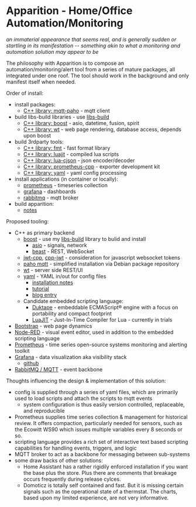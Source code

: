 # Apparition - Home/Office Automation/Monitoring

_an immaterial appearance that seems real, and is generally sudden or startling in its manifestation -- something akin to what a monitoring and automation solution may appear to be_

The philosophy with Apparition is to compose an automation/monitoring/alert tool from a series of mature packages, all integrated under one roof.  The tool should work in the background and only manifest itself when needed.

Order of install:
* install packages:
  * [C++ library: mqtt-paho](docs/mqtt-paho.md) - mqtt client
* build libs-build libraries - use [libs-build](https://github.com/rburkholder/libs-build)
  * [C++ library: boost](docs/boost.md) - asio, datetime, fusion, spirit
  * [C++ library: wt](docs/wt.md) - web page rendering, database access, depends upon boost
* build 3rdparty tools:
  * [C++ library: fmt](docs/fmt.md) - fast format library
  * [C++ library: luajit](docs/lua.md) - compiled lua scripts
  * [C++ library: lua-cjson](docs/lua.md) - json encoder/decoder
  * [C++ library: prometheus-cpp](docs/prometheus-cpp.md) - exporter development kit
  * [C++ library: yaml](docs/yaml-cpp.md) - yaml config processing
* install applications (in container or locally):
  * [prometheus](docs/prometheus.md) - timeseries collection
  * [grafana](docs/grafana.md) - dashboards
  * [rabbitmq](docs/rabbitmq) - mqtt broker
* build apparition:
  * [notes](docs/apparition.md)

Proposed tooling:
* C++ as primary backend
  * [boost](https://www.boost.org/) - use my [libs-build](https://github.com/rburkholder/libs-build) library to bulid and install
    * [asio](https://www.boost.org/doc/libs/1_82_0/doc/html/boost_asio.html) - signals, network
    * [beast](https://www.boost.org/doc/libs/1_82_0/libs/beast/doc/html/index.html) - REST, WebSocket
  * [jwt-cpp](https://thalhammer.github.io/jwt-cpp/), [cpp-jwt](https://github.com/arun11299/cpp-jwt) - consideration for javascript websocket tokens
  * [paho mqtt](https://github.com/eclipse/paho.mqtt.c) - simplified installation via Debian package repository
  * [wt](https://www.webtoolkit.eu/wt) - server side REST/UI
  * [yaml](https://github.com/jbeder/yaml-cpp) - YAML in/out for config files
    * [installation notes](docs/yaml-cpp.md)
    * [tutorial](https://github.com/jbeder/yaml-cpp/wiki/Tutorial)
    * [blog entry](https://www.fatalerrors.org/a/c-read-and-write-yaml-configuration-file.html)
  * Candidate embedded scripting language:
    * [Duktape](https://duktape.org/guide.html) - embeddable ECMAScript® engine with a focus on portability and compact footprint
    * [LuaJIT](https://luajit.org/) - Just-In-Time Compiler for Lua - currently in trials
* [Bootstrap](https://getbootstrap.com/) - web page dynamics
* [Node-RED](https://nodered.org/) - visual event editor, used in addition to the embedded scripting language
* [Prometheus](https://prometheus.io/docs/introduction/overview/) - time series open-source systems monitoring and alerting toolkit
* [Grafana](https://grafana.com/) - data visualization aka visibility stack
  * [github](https://github.com/grafana/grafana)
* [RabbitMQ / MQTT](https://www.rabbitmq.com/mqtt.html) - event backbone

Thoughts influencing the design & implementation of this solution:

* config is supplied through a series of yaml files, which are primarily used to load scripts and attach the scripts to mqtt events
  * system configuration is thus easily version controlled, replaceable, and reproducible
* Prometheus supplies time series collection & management for historical review.  It offers compaction, particularly needed for sensors, such as the Ecowitt WS90 which issues multiple variables every 8 seconds or so.
* scripting language provides a rich set of interactive text based scripting capabilities for handling events, triggers, and logic
* MQTT broker to act as a backbone for messaging between sub-systems
* some draw backs of other solutions:
  * Home Assistant has a rather rigidily enforced installation if you want the base plus the store.  Plus there are comments that breakage occurs frequently during release cylces.
  * Domoticz is totally self contained and fast.  But it is missing certain signals such as the operational state of a thermstat.  The charts, based upon my limited experience, are not very informative.

